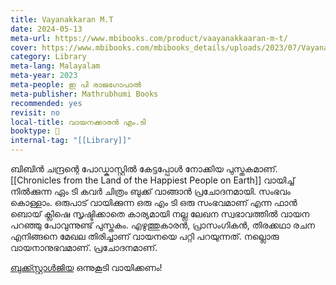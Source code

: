 ```yaml
---
title: Vayanakkaran M.T
date: 2024-05-13
meta-url: https://www.mbibooks.com/product/vaayanakkaaran-m-t/
cover: https://www.mbibooks.com/mbibooks_details/uploads/2023/07/Vayanakkaran-MT-1st-edition-cover-front-416x655.jpg
category: Library
meta-lang: Malayalam
meta-year: 2023
meta-people: ഇ പി രാജഗോപാൽ
meta-publisher: Mathrubhumi Books
recommended: yes
revisit: no
local-title: വായനക്കാരൻ എം.ടി
booktype: 📖
internal-tag: "[[Library]]"
---
```


ബിബിൻ ചന്ദ്രന്റെ പോഡ്കാസ്റ്റിൽ കേട്ടപ്പോൾ നോക്കിയ പുസ്തകമാണ്. [[Chronicles from the Land of the Happiest People on Earth]] വായിച്ച് നിൽക്കുന്ന ഏം ടി കവർ ചിത്രം ബുക്ക് വാങ്ങാൻ പ്രചോദനമായി. സംഭവം കൊള്ളാം. ഒരുപാട് വായിക്കുന്ന ഒരു എം ടി ഒരു സംഭവമാണ് എന്ന ഫാൻ ബൊയ് ക്ലിഷെ സൃഷ്ടിക്കാതെ കാര്യമായി നല്ല ലേഖന സ്വഭാവത്തിൽ വായന പറഞ്ഞു പോവുന്നുണ്ട് പുസ്തകം.  എഴുത്തുകാരൻ, പ്രാസംഗികൻ, തിരക്കഥാ രചന എനിങ്ങനെ മേഖല തിരിച്ചാണ് വായനയെ പറ്റി പറയുന്നത്. നല്ലൊരു വായനാനുഭവമാണ്. പ്രചോദനമാണ്. 

[ബുക്ക്സ്റ്റാൾജിയ](https://dcbookstore.com/books/bookstalgia) ഒന്നുകൂടി വായിക്കണം! 